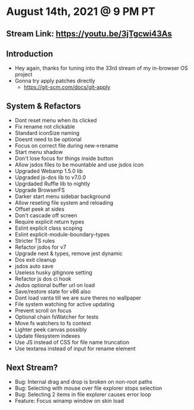# August 14th, 2021 @ 9 PM PT

## Stream Link: https://youtu.be/3jTgcwi43As

## Introduction

- Hey again, thanks for tuning into the 33rd stream of my in-browser OS project
- Gonna try apply patches directly
  - https://git-scm.com/docs/git-apply

## System & Refactors

- Dont reset menu when its clicked
- Fix rename not clickable
- Standard iconSize naming
- Doesnt need to be optional
- Focus on correct file during new->rename
- Start menu shadow
- Don't lose focus for things inside button
- Allow jsdos files to be mountable and use jsdos icon
- Upgraded Webamp 1.5.0 lib
- Upgraded js-dos lib to v7.0.0
- Upgrdaded Ruffle lib to nightly
- Upgrade BrowserFS
- Darker start menu sidebar background
- Allow reseting file system and reloading
- Offset peek at sides
- Don't cascade off screen
- Require explicit return types
- Eslint explicit class scoping
- Eslint explicit-module-boundary-types
- Stricter TS rules
- Refactor jsdos for v7
- Upgrade next & types, remove jest dynamic
- Dos exit cleanup
- jsdos auto save
- Useless husky gitignore setting
- Refactor js dos ci hook
- Jsdos optional buffer url on load
- Save/restore state for v86 also
- Dont load vanta till we are sure theres no wallpaper
- File system watching for active updating
- Prevent scroll on focus
- Optional chain fsWatcher for tests
- Move fs watchers to fs context
- Lighter peek canvas possibly
- Update filesystem indexes
- Use JS instead of CSS for file name truncation
- Use textarea instead of input for rename element

## Next Stream?

- Bug: Internal drag and drop is broken on non-root paths
- Bug: Selecting with mouse over file explorer stops selection
- Bug: Selecting 2 items in file explorer causes error loop
- Feature: Focus winamp window on skin load
